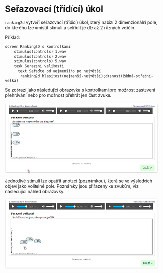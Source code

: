 # Seřazovací \(třídící\) úkol

`ranking2d` vytvoří seřazovací \(třídící\) úkol, který nabízí 2 dimenzionální pole, do kterého lze umístit stimuli a setřídit je dle až 2 různých veličin.

Příklad:

```text
screen Ranking2D s kontrolkami
    stimulus(controls) 1.wav
    stimulus(controls) 2.wav
    stimulus(controls) 5.wav     
  	task Serazeni velikosti
      text Seřaďte od nejmenšího po největší
  	   ranking2d hlasitost(nejmenší-největší);drsnost(žádná-střední-velká)

```

Se zobrazí jako následující obrazovka s kontrolkami pro možnost zastevení přehrávání nebo pro možnost přehrát jen část zvuku.

![Klik \(lev&#xFD;m tla&#x10D;&#xED;tkem\) na ikonu p&#x159;ehr&#xE1;v&#xE1;n&#xED; p&#x159;ehraje stimul. Stisknut&#xED; a podr&#x17E;en&#xED; p&#x159;et&#xE1;hne ikonu.](../.gitbook/assets/rlo53va1m2.gif)

Jednotlivé stimuli lze opatřit anotací \(poznámkou\), která se ve výsledcích objeví jako volitelné pole. Poznámky jsou přiřazeny ke zvukům, viz následující náhled obrazovky.

![Prav&#xE9; tla&#x10D;&#xED;tko na ikonu vyvol&#xE1; dioalog s mo&#x17E;nost&#xED; p&#x159;idat anotaci ke zvuku.](../.gitbook/assets/inogt6lzml.gif)










